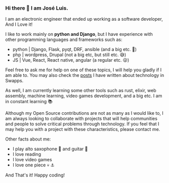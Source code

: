 ### Hi there 👋 I am José Luis.

I am an electronic engineer that ended up working as a software developer,  And I Love it!

I like to work mainly on **python and Django**, but I have experience with other programming languages and frameworks such as:

- python | Django, Flask, pyqt, DRF, ansible (and a big etc. :grimacing:)
- php    | wordpress, Drupal (not a big etc, but still etc. :sweat_smile:)
- JS     | Vue, React, React native, angular (a regular etc. :stuck_out_tongue_winking_eye:)

Feel free to ask me for help on one of these topics, I will help you gladly if I am able to. You may also check the [posts](https://swapps.com/blog/author/jariza/) I have written about technology in Swapps.


As well, I am currently learning some other tools such as rust, elixir, web assembly, machine learning, video games development, and a big etc. I am in constant learning :books:

Although my Open Source contributions are not as many as I would like to, I am always looking to collaborate with projects that will help communities and people to solve critical problems through technology. If you feel that I may help you with a project with these characteristics, please contact me.

Other facts about me:

- I play alto saxophone :saxophone: and guitar :guitar:
- I love reading
- I love video games
- I love one piece :skull: :anchor:

And That's it! Happy coding!


<!--
**jlariza/jlariza** is a ✨ _special_ ✨ repository because its `README.md` (this file) appears on your GitHub profile.

Here are some ideas to get you started:

- 🔭 I’m currently working on ...
- 🌱 I’m currently learning ...
- 👯 I’m looking to collaborate on ...
- 🤔 I’m looking for help with ...
- 💬 Ask me about ...
- 📫 How to reach me: ...
- 😄 Pronouns: ...
- ⚡ Fun fact: ...
-->
